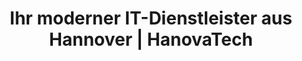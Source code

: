 ---
title: Ihr moderner IT-Dienstleister aus Hannover | HanovaTech
description: ✅ Wir sind Ihr moderner IT-Dienstleister aus Hannover. Wir bieten Ihnen verschiedene Dienstleistungen und Produkte für die Digitalisierung Ihres Unternehmens. Erfahren Sie mehr über uns und unsere Leistungen!
heroSection:
  title: Ihr moderner<br> IT-Dienstleister aus Hannover
  description: Wir bieten Ihnen IT-Dienstleistungen zur Digitalisierung Ihres Unternehmens. Starten Sie heute mit der Modernisierung Ihrer IT.
productsSection:
  title: Unsere Produkte zur Digitalisierung Ihres Unternehmens
  description: Als IT-Dienstleister bringen wir fertige Lösungen zur Digitalisierung Ihres Unternehmens mit und unterstützen Sie von der Einrichtung bis zur Schulung Ihrer Mitarbeiter.
  products:
    - name: Microsoft 365 as a Service
      description: 365 bietet die Grundlage zur Digitalisierung Ihres Unternehmens
      url: /produkte/microsoft-365
      icon: <path stroke-linecap="round" stroke-linejoin="round" d="M2.25 15a4.5 4.5 0 004.5 4.5H18a3.75 3.75 0 001.332-7.257 3 3 0 00-3.758-3.848 5.25 5.25 0 00-10.233 2.33A4.502 4.502 0 002.25 15z" />
    - name: Cloud Telefonanlage
      description: Nutzen Sie die Vorteile einer Telefonanlage aus der Cloud
      url: /produkte/telefonanlage
      icon: <path stroke-linecap="round" stroke-linejoin="round" d="M2.25 6.75c0 8.284 6.716 15 15 15h2.25a2.25 2.25 0 002.25-2.25v-1.372c0-.516-.351-.966-.852-1.091l-4.423-1.106c-.44-.11-.902.055-1.173.417l-.97 1.293c-.282.376-.769.542-1.21.38a12.035 12.035 0 01-7.143-7.143c-.162-.441.004-.928.38-1.21l1.293-.97c.363-.271.527-.734.417-1.173L6.963 3.102a1.125 1.125 0 00-1.091-.852H4.5A2.25 2.25 0 002.25 4.5v2.25z" />
    - name: Paperless Dokumenten-Management
      description: Haben Sie Ihre Post und Dokumente immer digital griffbereit
      url: /produkte/paperless
      icon: <path stroke-linecap="round" stroke-linejoin="round" d="M18.375 12.739l-7.693 7.693a4.5 4.5 0 01-6.364-6.364l10.94-10.94A3 3 0 1119.5 7.372L8.552 18.32m.009-.01l-.01.01m5.699-9.941l-7.81 7.81a1.5 1.5 0 002.112 2.13" />
    - name: Passwortmanager
      description: Schützen Sie Ihre Passwörter und nutzen Sie sie zusammen im Team
      url: /produkte/passwortmanager
      icon: <path stroke-linecap="round" stroke-linejoin="round" d="M9 12.75L11.25 15 15 9.75m-3-7.036A11.959 11.959 0 013.598 6 11.99 11.99 0 003 9.749c0 5.592 3.824 10.29 9 11.623 5.176-1.332 9-6.03 9-11.622 0-1.31-.21-2.571-.598-3.751h-.152c-3.196 0-6.1-1.248-8.25-3.285z" />
    # - name: Wiki & Dokumentation
    #   description: Dokumentieren Sie Informationen und teilen Sie sie mit Ihrem Team
    #   url: /produkte/wiki
    #   icon: <path stroke-linecap="round" stroke-linejoin="round" d="M12 6.042A8.967 8.967 0 006 3.75c-1.052 0-2.062.18-3 .512v14.25A8.987 8.987 0 016 18c2.305 0 4.408.867 6 2.292m0-14.25a8.966 8.966 0 016-2.292c1.052 0 2.062.18 3 .512v14.25A8.987 8.987 0 0018 18a8.967 8.967 0 00-6 2.292m0-14.25v14.25" />
servicesSection:
  title: Wir unterstützen Sie mit unseren Dienstleistungen
  description: Sie haben **individuelle Anforderungen** an Ihre IT-Infrastruktur? Als IT-Dienstleister unterstützen wir Sie mit unseren Dienstleistungen bei der Digitalisierung Ihres Unternehmens.
  services:
    - name: IT-Beratung
      description: Wir unterstützen Sie von der Anforderungsanalyse über Konzeptionierung bis zur Mitarbeiterschulung in Ihrem Unternehmen.
      url: /services/it-beratung
      icon: <path stroke-linecap="round" stroke-linejoin="round" d="M20.25 8.511c.884.284 1.5 1.128 1.5 2.097v4.286c0 1.136-.847 2.1-1.98 2.193-.34.027-.68.052-1.02.072v3.091l-3-3c-1.354 0-2.694-.055-4.02-.163a2.115 2.115 0 01-.825-.242m9.345-8.334a2.126 2.126 0 00-.476-.095 48.64 48.64 0 00-8.048 0c-1.131.094-1.976 1.057-1.976 2.192v4.286c0 .837.46 1.58 1.155 1.951m9.345-8.334V6.637c0-1.621-1.152-3.026-2.76-3.235A48.455 48.455 0 0011.25 3c-2.115 0-4.198.137-6.24.402-1.608.209-2.76 1.614-2.76 3.235v6.226c0 1.621 1.152 3.026 2.76 3.235.577.075 1.157.14 1.74.194V21l4.155-4.155"></path>
    - name: Helpdesk und IT-Support
      description: Wir stehen Ihnen als technischer Ansprechpartner bei all Ihren IT-Problemen jederzeit zur Seite.
      url: /services/managed-services
      icon: <path stroke-linecap="round" stroke-linejoin="round" d="M5.25 14.25h13.5m-13.5 0a3 3 0 01-3-3m3 3a3 3 0 100 6h13.5a3 3 0 100-6m-16.5-3a3 3 0 013-3h13.5a3 3 0 013 3m-19.5 0a4.5 4.5 0 01.9-2.7L5.737 5.1a3.375 3.375 0 012.7-1.35h7.126c1.062 0 2.062.5 2.7 1.35l2.587 3.45a4.5 4.5 0 01.9 2.7m0 0a3 3 0 01-3 3m0 3h.008v.008h-.008v-.008zm0-6h.008v.008h-.008v-.008zm-3 6h.008v.008h-.008v-.008zm0-6h.008v.008h-.008v-.008z"></path>
    # - name: Managed Services
    #   description: Wir übernehmen die Einrichtung und die anschließende Betreuung Ihrer IT-Systeme damit Sie sich zurück lehnen können.
    #   url: /services/managed-services
    #   icon: <path stroke-linecap="round" stroke-linejoin="round" d="M5.25 14.25h13.5m-13.5 0a3 3 0 01-3-3m3 3a3 3 0 100 6h13.5a3 3 0 100-6m-16.5-3a3 3 0 013-3h13.5a3 3 0 013 3m-19.5 0a4.5 4.5 0 01.9-2.7L5.737 5.1a3.375 3.375 0 012.7-1.35h7.126c1.062 0 2.062.5 2.7 1.35l2.587 3.45a4.5 4.5 0 01.9 2.7m0 0a3 3 0 01-3 3m0 3h.008v.008h-.008v-.008zm0-6h.008v.008h-.008v-.008zm-3 6h.008v.008h-.008v-.008zm0-6h.008v.008h-.008v-.008z"></path>
    - name: Informationssicherheit
      description: Unternehmensdaten sind die Grundlage des Geschäftsprozesses. Wir helfen Ihnen dabei diese abzusichern, um Problemen vorzugreifen.
      url: /services/informationssicherheit
      icon: <path stroke-linecap="round" stroke-linejoin="round" d="M16.5 10.5V6.75a4.5 4.5 0 10-9 0v3.75m-.75 11.25h10.5a2.25 2.25 0 002.25-2.25v-6.75a2.25 2.25 0 00-2.25-2.25H6.75a2.25 2.25 0 00-2.25 2.25v6.75a2.25 2.25 0 002.25 2.25z"></path>
    - name: Softwareentwicklung
      description: Ob individuelle Schnittstellenentwicklung oder Anpassungen an Ihrer Webseite, wir entwickeln Software nach Ihren Wünschen.
      url: /services/softwareentwicklung
      icon: <path stroke-linecap="round" stroke-linejoin="round" d="M6.75 7.5l3 2.25-3 2.25m4.5 0h3m-9 8.25h13.5A2.25 2.25 0 0021 18V6a2.25 2.25 0 00-2.25-2.25H5.25A2.25 2.25 0 003 6v12a2.25 2.25 0 002.25 2.25z"></path>
  carousel:
    - name: Bitwarden - Passwortmanager für Ihr Unternehmen
      image: /content/services/Bitwarden.png
    - name: Microsoft 365 as a Service von HanovaTech
      image: /content/services/M365_Tools.png
faqSection:
  title: Häufig gestellte Fragen
  description: Sie haben Fragen zu unseren Produkten und Dienstleistungen?<br>Hier finden Sie die Antworten.
  questions:
    - question: Wie kann die Zusammenarbeit aussehen?
      answer: Nachdem wir uns in einem [kostenlosen Erstgespräch](/termin) kennengelernt haben, können wir über Ihre Anforderungen und Wünsche für die Zukunft reden. Sobald wir ein Verständnis für Ihre Anforderungen bekommen haben, können wir uns Gedanken machen, **wie wir Sie am besten unterstützen** können. Anschließend stellen wir Ihnen unsere Ideen und Lösungen für Ihr Unternehmen vor. Wenn Sie mit unseren Lösungen einverstanden sind, können wir mit der Umsetzung beginnen.
    - question: Sind wir der richtige IT-Dienstleister für Sie?
      answer: Wir haben uns **auf KMU spezialisiert** und kennen die Anforderungen und Probleme von Unternehmen, welche sich gerade in der Digitalisierung befinden. Als Ihr IT-Dienstleister wollen wir mehr als nur eine externe IT-Abteilung sein. Wir wollen Ihr Partner sein, der Sie bei der Digitalisierung Ihres Unternehmens unterstützt und Sie durch unser Know-How weiter bringt. Wir sind erst zufrieden, wenn Sie es sind.
    - question: Was macht HanovaTech als IT-Dienstleister aus?
      answer: Als junges und trotzdem erfahrenes Team haben wir uns **auf die Digitalisierung von KMU spezialisiert**. Durch unsere Fachkenntnisse in den unterschiedlichsten Bereich können wir Sie vollumfänglich unterstützen. So bilden wir nicht nur klassische IT-Beratung und Support ab, sondern können Ihnen auch bei Themen wie **Informationssicherheit oder der individuellen Softwareentwicklung** zur Seite stehen.
partnersSection:
  title: Gemeinsam mehr erreichen
  description: Wir arbeiten mit führenden Partnern der IT-Branche zusammen, um Ihnen bestmögliche Lösungen bieten zu können.
  partners:
    - name: Microsoft
      image: /content/logos/microsoft.png
    - name: Placetel
      image: /content/logos/placetel.png
    - name: Wortmann AG
      image: /content/logos/wortmann.png
    - name: Deutsche Gesellschaft für Cybersicherheit
      image: /content/logos/dgc-ag.svg
---